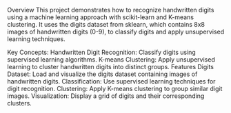 Overview
This project demonstrates how to recognize handwritten digits using a machine learning approach with scikit-learn and K-means clustering. It uses the digits dataset from sklearn, which contains 8x8 images of handwritten digits (0-9), to classify digits and apply unsupervised learning techniques.

Key Concepts:
Handwritten Digit Recognition: Classify digits using supervised learning algorithms.
K-means Clustering: Apply unsupervised learning to cluster handwritten digits into distinct groups.
Features
Digits Dataset: Load and visualize the digits dataset containing images of handwritten digits.
Classification: Use supervised learning techniques for digit recognition.
Clustering: Apply K-means clustering to group similar digit images.
Visualization: Display a grid of digits and their corresponding clusters.
